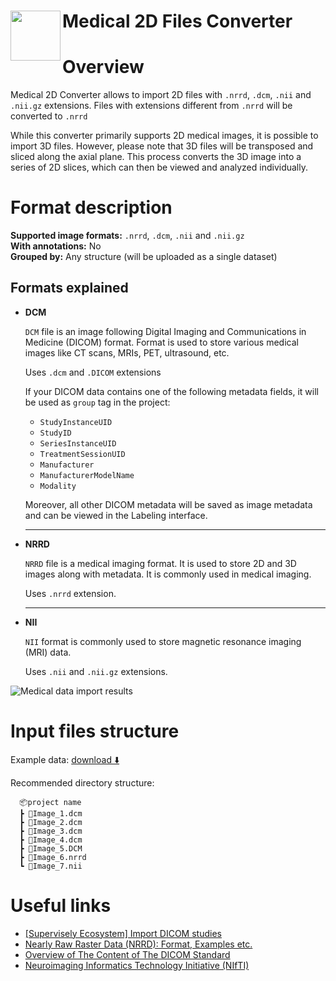 <h1 align="left" style="border-bottom: 0"> <img align="left" src="https://github.com/supervisely-ecosystem/import-wizard-docs/releases/download/v0.0.1/medical2d_logo.png" width="80"> Medical 2D Files Converter </h1>

# Overview

Medical 2D Converter allows to import 2D files with `.nrrd`, `.dcm`, `.nii` and `.nii.gz` extensions. Files with extensions different from `.nrrd` will be converted to `.nrrd`

While this converter primarily supports 2D medical images, it is possible to import 3D files. However, please note that 3D files will be transposed and sliced along the axial plane. This process converts the 3D image into a series of 2D slices, which can then be viewed and analyzed individually.

# Format description

**Supported image formats:** `.nrrd`, `.dcm`, `.nii` and `.nii.gz`<br>
**With annotations:** No<br>
**Grouped by:** Any structure (will be uploaded as a single dataset)<br>

## Formats explained

- **DCM**

  `DCM` file is an image following Digital Imaging and Communications in Medicine (DICOM) format. Format is used to store various medical images like CT scans, MRIs, PET, ultrasound, etc.

  Uses `.dcm` and `.DICOM` extensions

  If your DICOM data contains one of the following metadata fields, it will be used as `group` tag in the project:

    - `StudyInstanceUID`
    - `StudyID`
    - `SeriesInstanceUID`
    - `TreatmentSessionUID`
    - `Manufacturer`
    - `ManufacturerModelName`
    - `Modality`

  Moreover, all other DICOM metadata will be saved as image metadata and can be viewed in the Labeling interface.

  ***

- **NRRD**

  `NRRD` file is a medical imaging format. It is used to store 2D and 3D images along with metadata. It is commonly used in medical imaging.

  Uses `.nrrd` extension.

  ***

- **NII**

  `NII` format is commonly used to store magnetic resonance imaging (MRI) data.

  Uses `.nii` and `.nii.gz` extensions.

![Medical data import results](https://github.com/supervisely-ecosystem/import-wizard-docs/assets/48913536/b56c3c90-05ef-4932-a5d2-7b3714a43d1d)

# Input files structure

Example data: [download ⬇️](https://github.com/supervisely-ecosystem/import-wizard-docs/files/14934438/sample_medical2d.zip)<br>

Recommended directory structure:

```text
  📦project name
  ┣ 📜Image_1.dcm
  ┣ 📜Image_2.dcm
  ┣ 📜Image_3.dcm
  ┣ 📜Image_4.dcm
  ┣ 📜Image_5.DCM
  ┣ 📜Image_6.nrrd
  ┗ 📜Image_7.nii
```

# Useful links

- <a href="../../../../supervisely-ecosystem/import-dicom-studies" target="_blank">[Supervisely Ecosystem] Import DICOM studies</a>
- <a href="https://teem.sourceforge.net/nrrd/" target="_blank">Nearly Raw Raster Data (NRRD): Format, Examples etc.</a>
- <a href="https://dicom.nema.org/medical/dicom/current/output/html/part01.html#chapter_6" target="_blank">Overview of The Content of The DICOM Standard</a>
- <a href="https://nifti.nimh.nih.gov/" target="_blank">Neuroimaging Informatics Technology Initiative (NIfTI)</a>
